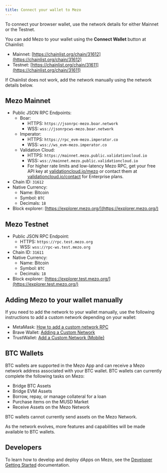 ```yaml
---
title: Connect your wallet to Mezo
---
```


To connect your browser wallet, use the network details for either Mainnet or the Testnet.

You can add Mezo to your wallet using the **Connect Wallet** button at Chainlist:

- Mainnet: [https://chainlist.org/chain/31612](https://chainlist.org/chain/31612)
- Testnet: [https://chainlist.org/chain/31611](https://chainlist.org/chain/31611)

If Chainlist does not work, add the network manually using the network details below.

## Mezo Mainnet

* Public JSON RPC Endpoints:
  * Boar:
    * HTTPS: `https://jsonrpc-mezo.boar.network`
    * WSS: `wss://jsonrpcws-mezo.boar.network`
  * Imperator:
    * HTTPS: `https://rpc_evm-mezo.imperator.co`
    * WSS: `wss://ws_evm-mezo.imperator.co`
  * Validation Cloud:
    * HTTPS: `https://mainnet.mezo.public.validationcloud.io`
    * WSS: `wss://mainnet.mezo.public.validationcloud.io`
    * For higher rate limits and low-latency Mezo RPC, get your free API key at [validationcloud.io/mezo](https://www.validationcloud.io/mezo) or contact them at [validationcloud.io/contact](https://validationcloud.io/contact) for Enterprise plans.
* Chain ID: `31612`
* Native Currency:
  * Name: Bitcoin
  * Symbol: `BTC`
  * Decimals: `18`
* Block explorer: [https://explorer.mezo.org/](https://explorer.mezo.org/)

## Mezo Testnet

* Public JSON RPC Endpoint:
  * HTTPS: `https://rpc.test.mezo.org`
  * WSS: `wss://rpc-ws.test.mezo.org`
* Chain ID: `31611`
* Native Currency:
  * Name: Bitcoin
  * Symbol: `BTC`
  * Decimals: `18`
* Block explorer: [https://explorer.test.mezo.org/](https://explorer.test.mezo.org/)

## Adding Mezo to your wallet manually

If you need to add the network to your wallet manually, use the following instructions to add a custom network depending on your wallet:

* MetaMask: [How to add a custom network RPC](https://support.metamask.io/networks-and-sidechains/managing-networks/how-to-add-a-custom-network-rpc/)
* Brave Wallet: [Adding a Custom Network](https://support.brave.com/hc/en-us/articles/15614704959757-Adding-a-New-Chain)
* TrustWallet: [Add a Custom Network (Mobile)](https://community.trustwallet.com/t/how-to-add-a-custom-network-on-the-trust-wallet-mobile-app/626781)

## BTC Wallets

BTC wallets are supported in the Mezo App and can receive a Mezo network address associated with your BTC wallet. BTC wallets can currently complete the following tasks on Mezo:

- Bridge BTC Assets
- Bridge EVM Assets
- Borrow, repay, or manage collateral for a loan
- Purchase items on the MUSD Market
- Receive Assets on the Mezo Network

BTC wallets cannot currently send assets on the Mezo Network.

As the network evolves, more features and capabilities will be made available to BTC wallets.

## Developers

To learn how to develop and deploy dApps on Mezo, see the [Developer Getting Started](/docs/developers/getting-started/) documentation.
